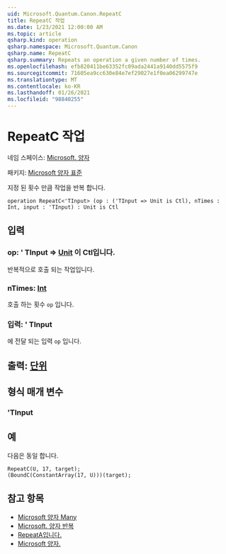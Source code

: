 ```yaml
---
uid: Microsoft.Quantum.Canon.RepeatC
title: RepeatC 작업
ms.date: 1/23/2021 12:00:00 AM
ms.topic: article
qsharp.kind: operation
qsharp.namespace: Microsoft.Quantum.Canon
qsharp.name: RepeatC
qsharp.summary: Repeats an operation a given number of times.
ms.openlocfilehash: efb820411be63352fc09ada2441a9140dd5575f9
ms.sourcegitcommit: 71605ea9cc630e84e7ef29027e1f0ea06299747e
ms.translationtype: MT
ms.contentlocale: ko-KR
ms.lasthandoff: 01/26/2021
ms.locfileid: "98840255"
---
```

# <a name="repeatc-operation"></a>RepeatC 작업

네임 스페이스: [Microsoft. 양자](xref:Microsoft.Quantum.Canon)

패키지: [Microsoft 양자 표준](https://nuget.org/packages/Microsoft.Quantum.Standard)


지정 된 횟수 만큼 작업을 반복 합니다.

```qsharp
operation RepeatC<'TInput> (op : ('TInput => Unit is Ctl), nTimes : Int, input : 'TInput) : Unit is Ctl
```


## <a name="input"></a>입력

### <a name="op--tinput--unit--is-ctl"></a>op: ' TInput => [Unit](xref:microsoft.quantum.lang-ref.unit)  이 Ctl입니다.

반복적으로 호출 되는 작업입니다.


### <a name="ntimes--int"></a>nTimes: [Int](xref:microsoft.quantum.lang-ref.int)

호출 하는 횟수 `op` 입니다.


### <a name="input--tinput"></a>입력: ' TInput

에 전달 되는 입력 `op` 입니다.



## <a name="output--unit"></a>출력: [단위](xref:microsoft.quantum.lang-ref.unit)



## <a name="type-parameters"></a>형식 매개 변수

### <a name="tinput"></a>'TInput



## <a name="example"></a>예

다음은 동일 합니다.

```qsharp
RepeatC(U, 17, target);
(BoundC(ConstantArray(17, U)))(target);
```

## <a name="see-also"></a>참고 항목

- [Microsoft 양자 Many](xref:Microsoft.Quantum.Arrays.DrawMany)
- [Microsoft. 양자 반복](xref:Microsoft.Quantum.Canon.Repeat)
- [RepeatA입니다.](xref:Microsoft.Quantum.Canon.RepeatA)
- [Microsoft 양자.](xref:Microsoft.Quantum.Canon.RepeatCA)